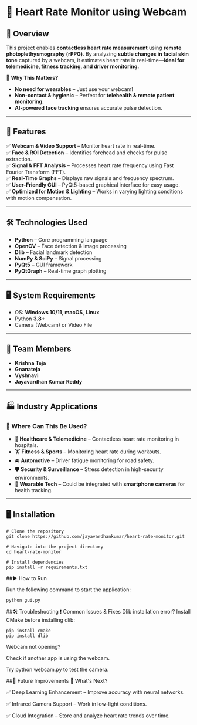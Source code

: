 # 💓 Heart Rate Monitor using Webcam  

## 📌 Overview  
This project enables **contactless heart rate measurement** using **remote photoplethysmography (rPPG)**. By analyzing **subtle changes in facial skin tone** captured by a webcam, it estimates heart rate in real-time—**ideal for telemedicine, fitness tracking, and driver monitoring.**  

📢 **Why This Matters?**  
- **No need for wearables** – Just use your webcam!  
- **Non-contact & hygienic** – Perfect for **telehealth & remote patient monitoring.**  
- **AI-powered face tracking** ensures accurate pulse detection.  

---

## 🚀 Features  
✅ **Webcam & Video Support** – Monitor heart rate in real-time.  
✅ **Face & ROI Detection** – Identifies forehead and cheeks for pulse extraction.  
✅ **Signal & FFT Analysis** – Processes heart rate frequency using Fast Fourier Transform (FFT).  
✅ **Real-Time Graphs** – Displays raw signals and frequency spectrum.  
✅ **User-Friendly GUI** – PyQt5-based graphical interface for easy usage.  
✅ **Optimized for Motion & Lighting** – Works in varying lighting conditions with motion compensation.  

---

## 🛠️ Technologies Used  
- **Python** – Core programming language  
- **OpenCV** – Face detection & image processing  
- **Dlib** – Facial landmark detection  
- **NumPy & SciPy** – Signal processing  
- **PyQt5** – GUI framework  
- **PyQtGraph** – Real-time graph plotting  

---

## 🖥️ System Requirements  
- OS: **Windows 10/11**, **macOS**, **Linux**  
- Python **3.8+**  
- Camera (Webcam) or Video File  

---

## 👥 Team Members  
- **Krishna Teja**  
- **Gnanateja**  
- **Vyshnavi**  
- **Jayavardhan Kumar Reddy**
---

## 🏭 Industry Applications  
### 📌 Where Can This Be Used?  
- 🏥 **Healthcare & Telemedicine** – Contactless heart rate monitoring in hospitals.  
- 🏋️ **Fitness & Sports** – Monitoring heart rate during workouts.  
- 🚘 **Automotive** – Driver fatigue monitoring for road safety.  
- 🛡️ **Security & Surveillance** – Stress detection in high-security environments.  
- 📱 **Wearable Tech** – Could be integrated with **smartphone cameras** for health tracking.  

---
## 🖥️ Installation
```
# Clone the repository
git clone https://github.com/jayavardhankumar/heart-rate-monitor.git

# Navigate into the project directory
cd heart-rate-monitor

# Install dependencies
pip install -r requirements.txt

```

##▶️ How to Run

Run the following command to start the application:
```
python gui.py
```
##🛠️ Troubleshooting
❗ Common Issues & Fixes
Dlib installation error? Install CMake before installing dlib:

```
pip install cmake
pip install dlib
```
Webcam not opening?

Check if another app is using the webcam.

Try python webcam.py to test the camera.

##📌 Future Improvements
🚀 What's Next?

✅ Deep Learning Enhancement – Improve accuracy with neural networks.

✅ Infrared Camera Support – Work in low-light conditions.

✅ Cloud Integration – Store and analyze heart rate trends over time.

